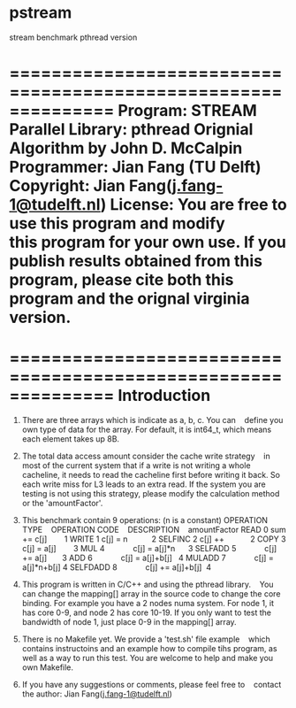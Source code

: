 # pstream
stream benchmark pthread version

==============================================================
 Program: STREAM
 Parallel Library: pthread
 Orignial Algorithm by John D. McCalpin
 Programmer: Jian Fang (TU Delft)
 Copyright: Jian Fang(j.fang-1@tudelft.nl)
 License: You are free to use this program and modify
          this program for your own use. If you publish
          results obtained from this program, please
          cite both this program and the orignal virginia
          version.
==============================================================


==============================================================
                        Introduction
==============================================================
1. There are three arrays which is indicate as a, b, c. You can
   define you own type of data for the array. For default, it is
   int64_t, which means each element takes up 8B.

2. The total data access amount consider the cache write strategy
   in most of the current system that if a write is not writing a
   whole cacheline, it needs to read the cacheline first before 
   writing it back. So each write miss for L3 leads to an extra
   read. If the system you are testing is not using this strategy,
   please modify the calculation method or the 'amountFactor'.

3. This benchmark contain 9 operations:   (n is a constant)
    OPERATION TYPE    OPERATION CODE    DESCRIPTION    amountFactor
    READ                  0             sum += c[j]        1
    WRITE                 1             c[j] = n           2
    SELFINC               2             c[j] ++            2
    COPY                  3             c[j] = a[j]        3
    MUL                   4             c[j] = a[j]*n      3
    SELFADD               5             c[j] += a[j]       3
    ADD                   6             c[j] = a[j]+b[j]   4
    MULADD                7             c[j] = a[j]*n+b[j] 4
    SELFDADD              8             c[j] += a[j]+b[j]  4
    
4. This program is written in C/C++ and using the pthread library.
   You can change the mapping[] array in the source code to
   change the core binding. For example you have a 2 nodes numa
   system. For node 1, it has core 0-9, and node 2 has core
   10-19. If you only want to test the bandwidth of node 1,
   just place 0-9 in the mapping[] array.
   
5. There is no Makefile yet. We provide a 'test.sh' file example
   which contains instructoins and an example how to compile tihs
   program, as well as a way to run this test. You are welcome to
   help and make you own Makefile.
   
6. If you have any suggestions or comments, please feel free to
   contact the author:
   Jian Fang(j.fang-1@tudelft.nl)
